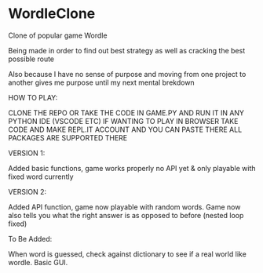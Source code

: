 # WordleClone
Clone of popular game Wordle

Being made in order to find out best strategy as well as cracking the best possible route

Also because I have no sense of purpose and moving from one project to another gives me purpose until my next mental brekdown

HOW TO PLAY:

CLONE THE REPO OR TAKE THE CODE IN GAME.PY AND RUN IT IN ANY PYTHON IDE (VSCODE ETC)
IF WANTING TO PLAY IN BROWSER TAKE CODE AND MAKE REPL.IT ACCOUNT AND YOU CAN PASTE THERE ALL PACKAGES ARE SUPPORTED THERE

VERSION 1:

Added basic functions, game works properly no API yet & only playable with fixed word currently

VERSION 2:

Added API function, game now playable with random words.
Game now also tells you what the right answer is as opposed to before (nested loop fixed)

To Be Added:

When word is guessed, check against dictionary to see if a real world like wordle.
Basic GUI. 

